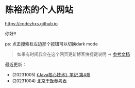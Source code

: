 # 陈裕杰的个人网站

<https://codezhxs.github.io>

你好!!

ps: 点击搜索栏左边那个按钮可以切换dark mode

> 如果有时间我会在这个网页更新博客快捷键说明 -> [参考文档](https://squidfunk.github.io/mkdocs-material/setup/setting-up-navigation/#keyboard-shortcuts-mkdocsyml)

最近更新：


- (20231005) [《Java核心技术》笔记 第4章](./dev/java/CoreJava/ch04.md)
- (20231004) [北京干饭参考表](./others/BJ_food.md)


